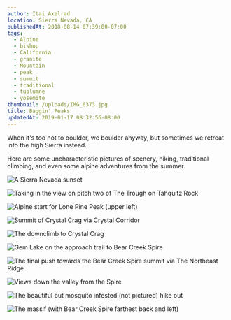 ```yaml
---
author: Itai Axelrad
location: Sierra Nevada, CA
publishedAt: 2018-08-14 07:39:00-07:00
tags:
  - Alpine
  - bishop
  - California
  - granite
  - Mountain
  - peak
  - summit
  - traditional
  - tuolumne
  - yosemite
thumbnail: /uploads/IMG_6373.jpg
title: Baggin' Peaks
updatedAt: 2019-01-17 08:32:56-08:00
---
```


When it's too hot to boulder, we boulder anyway, but sometimes we retreat into the high Sierra instead.

Here are some uncharacteristic pictures of scenery, hiking, traditional climbing, and even some alpine adventures from the summer.

![A Sierra Nevada sunset](/uploads/IMG_6373.jpg)

![Taking in the view on pitch two of The Trough on Tahquitz Rock](/uploads/IMG_6084.jpg)

![Alpine start for Lone Pine Peak (upper left)](/uploads/IMG_6200.jpg)

![Summit of Crystal Crag via Crystal Corridor](/uploads/IMG_6216.jpg)

![The downclimb to Crystal Crag](/uploads/IMG_6222.jpg)

![Gem Lake on the approach trail to Bear Creek Spire](/uploads/IMG_6392.jpg)

![The final push towards the Bear Creek Spire summit via The Northeast Ridge](/uploads/IMG_6397.jpg)

![Views down the valley from the Spire](/uploads/IMG_6395.jpg)

![The beautiful but mosquito infested (not pictured) hike out](/uploads/IMG_6406.jpg)

![The massif (with Bear Creek Spire farthest back and left)](/uploads/IMG_6408.jpg)
